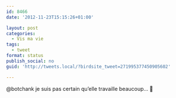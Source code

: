 ```yaml
---
id: 8466
date: '2012-11-23T15:15:26+01:00'

layout: post
categories:
  - Vis ma vie
tags:
  - tweet
format: status
publish_social: no
guid: 'http://tweets.local/?birdsite_tweet=271995377450905602'

---
```


@botchank je suis pas certain qu’elle travaille beaucoup… 🙂